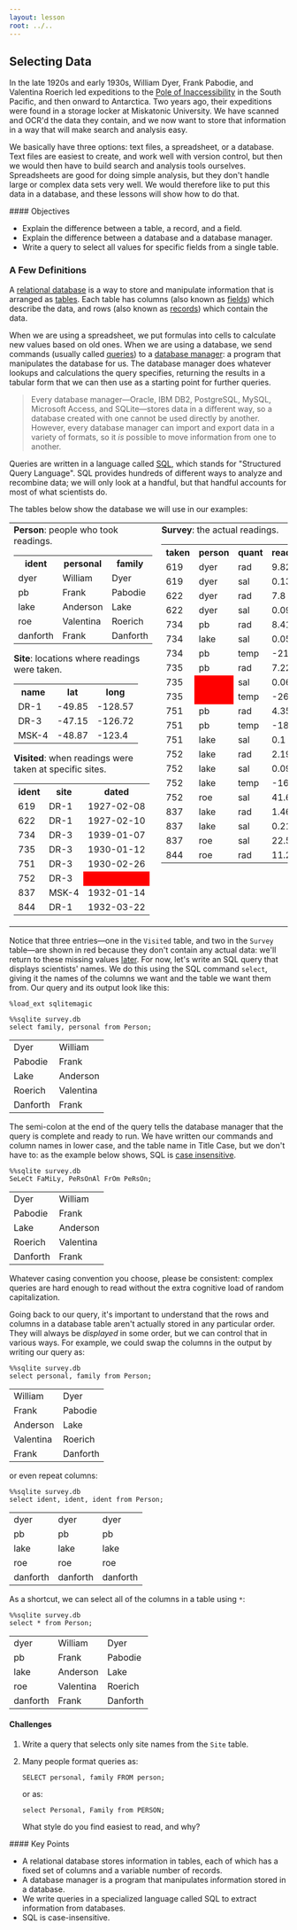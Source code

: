 ```yaml
---
layout: lesson
root: ../..
---
```


## Selecting Data


In the late 1920s and early 1930s,
William Dyer,
Frank Pabodie,
and Valentina Roerich led expeditions to the
[Pole of Inaccessibility](http://en.wikipedia.org/wiki/Pole_of_inaccessibility)
in the South Pacific,
and then onward to Antarctica.
Two years ago,
their expeditions were found in a storage locker at Miskatonic University.
We have scanned and OCR'd the data they contain,
and we now want to store that information
in a way that will make search and analysis easy.

We basically have three options:
text files,
a spreadsheet,
or a database.
Text files are easiest to create,
and work well with version control,
but then we would then have to build search and analysis tools ourselves.
Spreadsheets are good for doing simple analysis,
but they don't handle large or complex data sets very well.
We would therefore like to put this data in a database,
and these lessons will show how to do that.


<div class="objectives" markdown="1">
#### Objectives

*   Explain the difference between a table, a record, and a field.
*   Explain the difference between a database and a database manager.
*   Write a query to select all values for specific fields from a single table.
</div>

### A Few Definitions


A [relational database](../../gloss.html#relational-database)
is a way to store and manipulate information
that is arranged as [tables](../../gloss.html#table).
Each table has columns (also known as [fields](../../gloss.html#field)) which describe the data,
and rows (also known as [records](../../gloss.html#record)) which contain the data.
  
When we are using a spreadsheet,
we put formulas into cells to calculate new values based on old ones.
When we are using a database,
we send commands
(usually called [queries](../../gloss.html#query))
to a [database manager](../../gloss.html#database-manager):
a program that manipulates the database for us.
The database manager does whatever lookups and calculations the query specifies,
returning the results in a tabular form
that we can then use as a starting point for further queries.
  
> Every database manager&mdash;Oracle,
> IBM DB2, PostgreSQL, MySQL, Microsoft Access, and SQLite&mdash;stores
> data in a different way,
> so a database created with one cannot be used directly by another.
> However,
> every database manager can import and export data in a variety of formats,
> so it *is* possible to move information from one to another.

Queries are written in a language called [SQL](../../gloss.html#sql),
which stands for "Structured Query Language".
SQL provides hundreds of different ways to analyze and recombine data;
we will only look at a handful,
but that handful accounts for most of what scientists do.

The tables below show the database we will use in our examples:


<table>
<tr>
<td valign="top">
<strong>Person</strong>: people who took readings.

<table>
  <tr> <th>ident</th> <th>personal</th> <th>family</th> </tr>
  <tr> <td>dyer</td> <td>William</td> <td>Dyer</td> </tr>
  <tr> <td>pb</td> <td>Frank</td> <td>Pabodie</td> </tr>
  <tr> <td>lake</td> <td>Anderson</td> <td>Lake</td> </tr>
  <tr> <td>roe</td> <td>Valentina</td> <td>Roerich</td> </tr>
  <tr> <td>danforth</td> <td>Frank</td> <td>Danforth</td> </tr>
</table>

<strong>Site</strong>: locations where readings were taken.

<table>
  <tr> <th>name</th> <th>lat</th> <th>long</th> </tr>
  <tr> <td>DR-1</td> <td>-49.85</td> <td>-128.57</td> </tr>
  <tr> <td>DR-3</td> <td>-47.15</td> <td>-126.72</td> </tr>
  <tr> <td>MSK-4</td> <td>-48.87</td> <td>-123.4</td> </tr>
</table>

<strong>Visited</strong>: when readings were taken at specific sites.

<table>
  <tr> <th>ident</th> <th>site</th> <th>dated</th> </tr>
  <tr> <td>619</td> <td>DR-1</td> <td>1927-02-08</td> </tr>
  <tr> <td>622</td> <td>DR-1</td> <td>1927-02-10</td> </tr>
  <tr> <td>734</td> <td>DR-3</td> <td>1939-01-07</td> </tr>
  <tr> <td>735</td> <td>DR-3</td> <td>1930-01-12</td> </tr>
  <tr> <td>751</td> <td>DR-3</td> <td>1930-02-26</td> </tr>
  <tr> <td>752</td> <td>DR-3</td> <td bgcolor="red">&nbsp;</td> </tr>
  <tr> <td>837</td> <td>MSK-4</td> <td>1932-01-14</td> </tr>
  <tr> <td>844</td> <td>DR-1</td> <td>1932-03-22</td> </tr>
</table>
</td>
<td valign="top">
<strong>Survey</strong>: the actual readings.

<table>
  <tr> <th>taken</th> <th>person</th> <th>quant</th> <th>reading</th> </tr>
  <tr> <td>619</td> <td>dyer</td> <td>rad</td> <td>9.82</td> </tr>
  <tr> <td>619</td> <td>dyer</td> <td>sal</td> <td>0.13</td> </tr>
  <tr> <td>622</td> <td>dyer</td> <td>rad</td> <td>7.8</td> </tr>
  <tr> <td>622</td> <td>dyer</td> <td>sal</td> <td>0.09</td> </tr>
  <tr> <td>734</td> <td>pb</td> <td>rad</td> <td>8.41</td> </tr>
  <tr> <td>734</td> <td>lake</td> <td>sal</td> <td>0.05</td> </tr>
  <tr> <td>734</td> <td>pb</td> <td>temp</td> <td>-21.5</td> </tr>
  <tr> <td>735</td> <td>pb</td> <td>rad</td> <td>7.22</td> </tr>
  <tr> <td>735</td> <td bgcolor="red">&nbsp;</td> <td>sal</td> <td>0.06</td> </tr>
  <tr> <td>735</td> <td bgcolor="red">&nbsp;</td> <td>temp</td> <td>-26.0</td> </tr>
  <tr> <td>751</td> <td>pb</td> <td>rad</td> <td>4.35</td> </tr>
  <tr> <td>751</td> <td>pb</td> <td>temp</td> <td>-18.5</td> </tr>
  <tr> <td>751</td> <td>lake</td> <td>sal</td> <td>0.1</td> </tr>
  <tr> <td>752</td> <td>lake</td> <td>rad</td> <td>2.19</td> </tr>
  <tr> <td>752</td> <td>lake</td> <td>sal</td> <td>0.09</td> </tr>
  <tr> <td>752</td> <td>lake</td> <td>temp</td> <td>-16.0</td> </tr>
  <tr> <td>752</td> <td>roe</td> <td>sal</td> <td>41.6</td> </tr>
  <tr> <td>837</td> <td>lake</td> <td>rad</td> <td>1.46</td> </tr>
  <tr> <td>837</td> <td>lake</td> <td>sal</td> <td>0.21</td> </tr>
  <tr> <td>837</td> <td>roe</td> <td>sal</td> <td>22.5</td> </tr>
  <tr> <td>844</td> <td>roe</td> <td>rad</td> <td>11.25</td> </tr>
</table>
</td>
</tr>
</table>


Notice that three entries&mdash;one in the `Visited` table,
and two in the `Survey` table&mdash;are shown in red
because they don't contain any actual data:
we'll return to these missing values [later](#s:null).
For now,
let's write an SQL query that displays scientists' names.
We do this using the SQL command `select`,
giving it the names of the columns we want and the table we want them from.
Our query and its output look like this:


<pre class="in"><code>%load_ext sqlitemagic</code></pre>


<pre class="in"><code>%%sqlite survey.db
select family, personal from Person;</code></pre>

<div class="out"><table>
<tr><td>Dyer</td><td>William</td></tr>
<tr><td>Pabodie</td><td>Frank</td></tr>
<tr><td>Lake</td><td>Anderson</td></tr>
<tr><td>Roerich</td><td>Valentina</td></tr>
<tr><td>Danforth</td><td>Frank</td></tr>
</table></div>


The semi-colon at the end of the query
tells the database manager that the query is complete and ready to run.
We have written our commands and column names in lower case,
and the table name in Title Case,
but we don't have to:
as the example below shows,
SQL is [case insensitive](../../gloss.html#case-insensitive).


<pre class="in"><code>%%sqlite survey.db
SeLeCt FaMiLy, PeRsOnAl FrOm PeRsOn;</code></pre>

<div class="out"><table>
<tr><td>Dyer</td><td>William</td></tr>
<tr><td>Pabodie</td><td>Frank</td></tr>
<tr><td>Lake</td><td>Anderson</td></tr>
<tr><td>Roerich</td><td>Valentina</td></tr>
<tr><td>Danforth</td><td>Frank</td></tr>
</table></div>


Whatever casing convention you choose,
please be consistent:
complex queries are hard enough to read without the extra cognitive load of random capitalization.


Going back to our query,
it's important to understand that
the rows and columns in a database table aren't actually stored in any particular order.
They will always be *displayed* in some order,
but we can control that in various ways.
For example,
we could swap the columns in the output by writing our query as:


<pre class="in"><code>%%sqlite survey.db
select personal, family from Person;</code></pre>

<div class="out"><table>
<tr><td>William</td><td>Dyer</td></tr>
<tr><td>Frank</td><td>Pabodie</td></tr>
<tr><td>Anderson</td><td>Lake</td></tr>
<tr><td>Valentina</td><td>Roerich</td></tr>
<tr><td>Frank</td><td>Danforth</td></tr>
</table></div>


or even repeat columns:


<pre class="in"><code>%%sqlite survey.db
select ident, ident, ident from Person;</code></pre>

<div class="out"><table>
<tr><td>dyer</td><td>dyer</td><td>dyer</td></tr>
<tr><td>pb</td><td>pb</td><td>pb</td></tr>
<tr><td>lake</td><td>lake</td><td>lake</td></tr>
<tr><td>roe</td><td>roe</td><td>roe</td></tr>
<tr><td>danforth</td><td>danforth</td><td>danforth</td></tr>
</table></div>


As a shortcut,
we can select all of the columns in a table using `*`:


<pre class="in"><code>%%sqlite survey.db
select * from Person;</code></pre>

<div class="out"><table>
<tr><td>dyer</td><td>William</td><td>Dyer</td></tr>
<tr><td>pb</td><td>Frank</td><td>Pabodie</td></tr>
<tr><td>lake</td><td>Anderson</td><td>Lake</td></tr>
<tr><td>roe</td><td>Valentina</td><td>Roerich</td></tr>
<tr><td>danforth</td><td>Frank</td><td>Danforth</td></tr>
</table></div>


#### Challenges

1.  Write a query that selects only site names from the `Site` table.

2.  Many people format queries as:

    ~~~
    SELECT personal, family FROM person;
    ~~~

    or as:

    ~~~
    select Personal, Family from PERSON;
    ~~~

    What style do you find easiest to read, and why?


<div class="keypoints" markdown="1">
#### Key Points

*   A relational database stores information in tables,
    each of which has a fixed set of columns and a variable number of records.
*   A database manager is a program that manipulates information stored in a database.
*   We write queries in a specialized language called SQL to extract information from databases.
*   SQL is case-insensitive.
</div>
